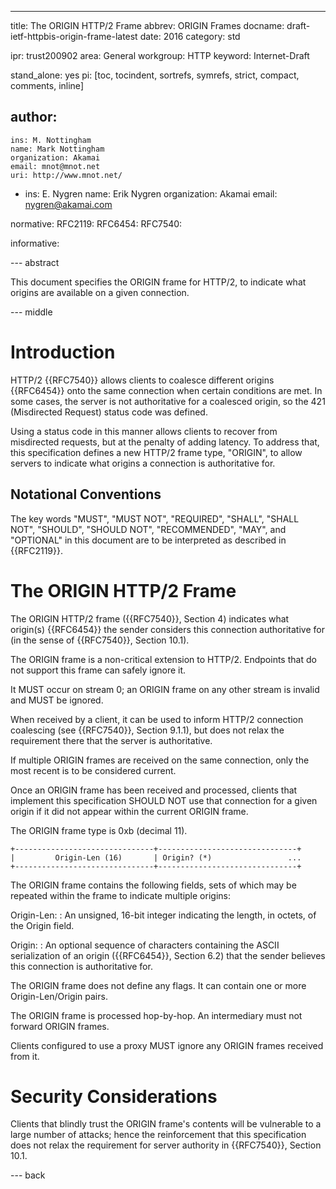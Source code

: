 ---
title: The ORIGIN HTTP/2 Frame
abbrev: ORIGIN Frames
docname: draft-ietf-httpbis-origin-frame-latest
date: 2016
category: std

ipr: trust200902
area: General
workgroup: HTTP
keyword: Internet-Draft

stand_alone: yes
pi: [toc, tocindent, sortrefs, symrefs, strict, compact, comments, inline]

author:
 -
    ins: M. Nottingham
    name: Mark Nottingham
    organization: Akamai
    email: mnot@mnot.net
    uri: http://www.mnot.net/
 -
    ins: E. Nygren
    name: Erik Nygren
    organization: Akamai
    email: nygren@akamai.com

normative:
  RFC2119:
  RFC6454:
  RFC7540:

informative:


--- abstract

This document specifies the ORIGIN frame for HTTP/2, to indicate what origins are available on a
given connection.

--- middle

# Introduction

HTTP/2 {{RFC7540}} allows clients to coalesce different origins {{RFC6454}} onto the same
connection when certain conditions are met. In some cases, the server is not authoritative for a
coalesced origin, so the 421 (Misdirected Request) status code was defined.

Using a status code in this manner allows clients to recover from misdirected requests, but at the
penalty of adding latency. To address that, this specification defines a new HTTP/2 frame type,
"ORIGIN", to allow servers to indicate what origins a connection is authoritative for.

## Notational Conventions

The key words "MUST", "MUST NOT", "REQUIRED", "SHALL", "SHALL NOT", "SHOULD", "SHOULD NOT",
"RECOMMENDED", "MAY", and "OPTIONAL" in this document are to be interpreted as described in
{{RFC2119}}.

# The ORIGIN HTTP/2 Frame

The ORIGIN HTTP/2 frame ({{RFC7540}}, Section 4) indicates what origin(s) {{RFC6454}} the sender
considers this connection authoritative for (in the sense of {{RFC7540}}, Section 10.1).

The ORIGIN frame is a non-critical extension to HTTP/2. Endpoints that do not support this frame
can safely ignore it.

It MUST occur on stream 0; an ORIGIN frame on any other stream is invalid and MUST be ignored.

When received by a client, it can be used to inform HTTP/2 connection coalescing (see {{RFC7540}},
Section 9.1.1), but does not relax the requirement there that the server is authoritative.

If multiple ORIGIN frames are received on the same connection, only the most recent is to be
considered current.

Once an ORIGIN frame has been received and processed, clients that implement this specification
SHOULD NOT use that connection for a given origin if it did not appear within the current ORIGIN
frame.



The ORIGIN frame type is 0xb (decimal 11).

~~~~
+-------------------------------+-------------------------------+
|         Origin-Len (16)       | Origin? (*)                 ...
+-------------------------------+-------------------------------+
~~~~

The ORIGIN frame contains the following fields, sets of which may be
	repeated within the frame to indicate multiple origins:

Origin-Len:
: An unsigned, 16-bit integer indicating the length, in octets, of the Origin field.

Origin:
: An optional sequence of characters containing the ASCII serialization of an origin ({{RFC6454}}, Section 6.2) that the sender believes this connection is authoritative for.

The ORIGIN frame does not define any flags. It can contain one or more Origin-Len/Origin pairs.

The ORIGIN frame is processed hop-by-hop. An intermediary must not forward ORIGIN frames.

Clients configured to use a proxy MUST ignore any ORIGIN frames received from it.


# Security Considerations

Clients that blindly trust the ORIGIN frame's contents will be vulnerable to a large number of
attacks; hence the reinforcement that this specification does not relax the requirement for server
authority in {{RFC7540}}, Section 10.1.

--- back
